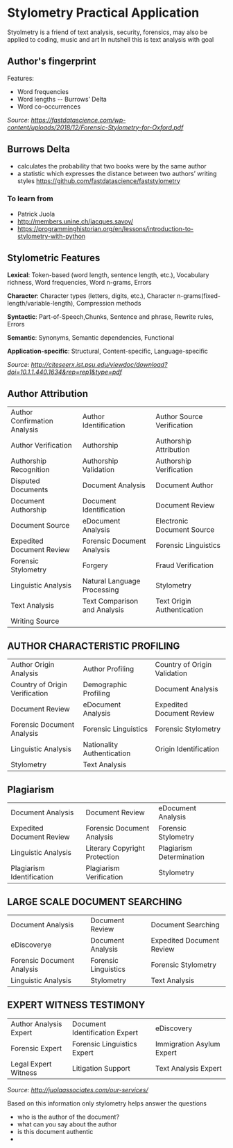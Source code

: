 # Stylometry Practical Application

Styolmetry is a friend of text analysis, security, forensics, may also be applied to coding, music and art
In nutshell this is text analysis with goal

## Author's fingerprint

Features:
- Word frequencies
- Word lengths
-- Burrows’ Delta
- Word co-occurrences

*Source: https://fastdatascience.com/wp-content/uploads/2018/12/Forensic-Stylometry-for-Oxford.pdf*

## Burrows Delta
- calculates the probability that two books were by the same author
- a statistic which expresses the distance between two authors’ writing styles
https://github.com/fastdatascience/faststylometry


### To learn from
- Patrick Juola
- http://members.unine.ch/jacques.savoy/
- https://programminghistorian.org/en/lessons/introduction-to-stylometry-with-python

## Stylometric Features
**Lexical**: Token-based (word length, sentence length, etc.), Vocabulary richness, Word frequencies, Word n-grams, Errors

**Character**: Character types (letters, digits, etc.), Character n-grams(fixed-length/variable-length), Compression methods

**Syntactic**: Part-of-Speech,Chunks, Sentence and phrase, Rewrite rules, Errors

**Semantic**: Synonyms, Semantic dependencies, Functional 

**Application-specific**: Structural, Content-specific, Language-specific

*Source: http://citeseerx.ist.psu.edu/viewdoc/download?doi=10.1.1.440.1634&rep=rep1&type=pdf*

## Author Attribution
| | | | 
|--|--|--|
|Author Confirmation Analysis| Author Identification|Author Source Verification|
|Author Verification|Authorship|Authorship Attribution|
|Authorship Recognition|Authorship Validation|Authorship Verification|
|Disputed Documents|Document Analysis|Document Author|
|Document Authorship|Document Identification|Document Review|
|Document Source|eDocument Analysis|Electronic Document Source|
|Expedited Document Review|Forensic Document Analysis|Forensic Linguistics|
|Forensic Stylometry|Forgery|Fraud Verification|
|Linguistic Analysis|Natural Language Processing|Stylometry|
|Text Analysis|Text Comparison and Analysis|Text Origin Authentication||
|Writing Source|

## AUTHOR CHARACTERISTIC PROFILING
||||
|--|--|--|
|Author Origin Analysis|Author Profiling|Country of Origin Validation|
|Country of Origin Verification|Demographic Profiling|Document Analysis|
|Document Review|eDocument Analysis|Expedited Document Review|
|Forensic Document Analysis|Forensic Linguistics|Forensic Stylometry|
|Linguistic Analysis|Nationality Authentication|Origin Identification|
|Stylometry|Text Analysis|

## Plagiarism
||||
|--|--|--|
|Document Analysis|Document Review|eDocument Analysis|
|Expedited Document Review|Forensic Document Analysis|Forensic Stylometry|
|Linguistic Analysis|Literary Copyright Protection|Plagiarism Determination|
|Plagiarism Identification|Plagiarism Verification|Stylometry|Text Analysis|

## LARGE SCALE DOCUMENT SEARCHING
||||
|--|--|--|
|Document Analysis|Document Review|Document Searching|
|eDiscoverye|Document Analysis|Expedited Document Review|
|Forensic Document Analysis|Forensic Linguistics|Forensic Stylometry|
|Linguistic Analysis|Stylometry|Text Analysis|

## EXPERT WITNESS TESTIMONY
||||
|--|--|--|
|Author Analysis Expert|Document Identification Expert|eDiscovery|
|Forensic Expert|Forensic Linguistics Expert|Immigration Asylum Expert|
|Legal Expert Witness|Litigation Support|Text Analysis Expert|

*Source: http://juolaassociates.com/our-services/*

Based on this information only stylometry helps answer the questions
- who is the author of the document?
- what can you say about the author
- is this document authentic
- 
